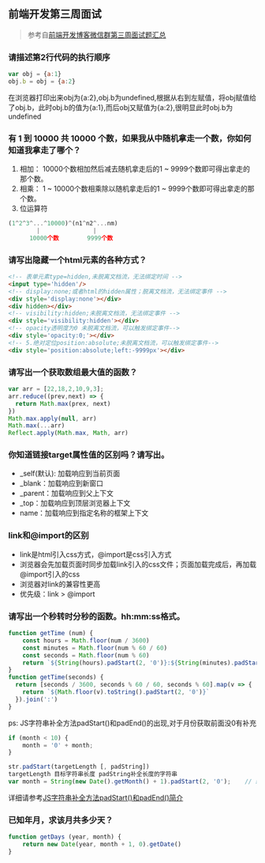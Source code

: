 ## 前端开发第三周面试

> 参考自[前端开发博客微信群第三周面试题汇总](http://caibaojian.com/20190309-interview.html) 

### 请描述第2行代码的执行顺序

```js
var obj = {a:1}
obj.b = obj = {a:2}
```
在浏览器打印出来obj为{a:2},obj.b为undefined,根据从右到左赋值，将obj赋值给了obj.b，此时obj.b的值为{a:1},而后obj又赋值为{a:2},很明显此时obj.b为undefined

### 有 1 到 10000 共 10000 个数，如果我从中随机拿走一个数，你如何知道我拿走了哪个？

1. 相加： 10000个数相加然后减去随机拿走后的1 ~ 9999个数即可得出拿走的那个数。
2. 相乘： 1 ~ 10000个数相乘除以随机拿走后的1 ~ 9999个数即可得出拿走的那个数。
3. 位运算符
```js
(1^2^3^...^10000)^(n1^n2^...nm)
		|				|
	  10000个数        9999个数
```

### 请写出隐藏一个html元素的各种方式？

```html
<!-- 表单元素type=hidden,未脱离文档流，无法绑定时间 -->
<input type='hidden'/>
<!-- display:none;或者html的hidden属性；脱离文档流，无法绑定事件 -->
<div style='display:none'></div>
<div hidden></div>
<!-- visibility:hidden;未脱离文档流，无法绑定事件 -->
<div style='visibility:hidden'></div> 
<!-- opacity透明度为0 未脱离文档流，可以触发绑定事件-->
<div style='opacity:0;'></div>
<!-- 5.绝对定位position:absolute;未脱离文档流，可以触发绑定事件-->
<div style='position:absolute;left:-9999px'></div>
```

### 请写出一个获取数组最大值的函数？

```js
var arr = [22,18,2,10,9,3];
arr.reduce((prev,next) => {
  return Math.max(prex, next)
})
Math.max.apply(null, arr)
Math.max(...arr)
Reflect.apply(Math.max, Math, arr)
```

### 你知道链接target属性值的区别吗？请写出。

* _self(默认): 加载响应到当前页面
* _blank：加载响应到新窗口
* _parent：加载响应到父上下文
* _top：加载响应到顶层浏览器上下文
* name：加载响应到指定名称的框架上下文

### link和@import的区别

* link是html引入css方式，@import是css引入方式
* 浏览器会先加载页面时同步加载link引入的css文件；页面加载完成后，再加载@import引入的css
* 浏览器对link的兼容性更高
* 优先级：link > @import

### 请写出一个秒转时分秒的函数。hh:mm:ss格式。

```js
function getTime (num) {
	const hours = Math.floor(num / 3600)
    const minutes = Math.floor(num % 60 / 60)
    const seconds = Math.floor(num % 60)
    return `${String(hours).padStart(2, '0')}:${String(minutes).padStart(2, '0')}:${String(seconds).padStart(2, '0')}`
}
function getTime(seconds) {
  return [seconds / 3600, seconds % 60 / 60, seconds % 60].map(v => {
    return `${Math.floor(v).toString().padStart(2, '0')}`
  }).join(':')
}
```

ps:  JS字符串补全方法padStart()和padEnd()的出现,对于月份获取前面没0有补充

```js
if (month < 10) {
    month = '0' + month;
}
```

```js
str.padStart(targetLength [, padString])
targetLength 目标字符串长度 padString补全长度的字符串
var month = String(new Date().getMonth() + 1).padStart(2, '0');    // 结果是'07'
```

详细请参考[JS字符串补全方法padStart()和padEnd()简介](https://www.zhangxinxu.com/wordpress/2018/07/js-padstart-padend/)


### 已知年月，求该月共多少天？

```js
function getDays (year, month) {
	return new Date(year, month + 1, 0).getDate()
}
```